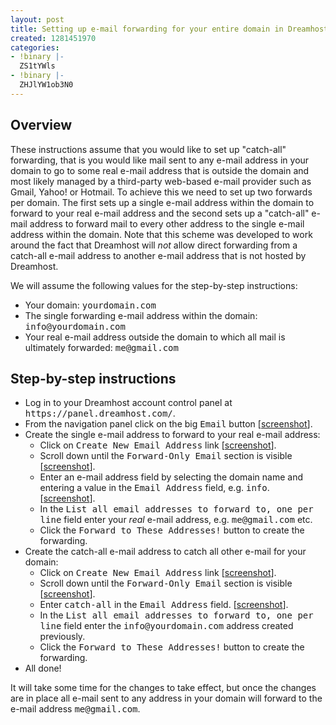 ```yaml
---
layout: post
title: Setting up e-mail forwarding for your entire domain in Dreamhost
created: 1281451970
categories:
- !binary |-
  ZS1tYWls
- !binary |-
  ZHJlYW1ob3N0
---
```

<h2>Overview</h2>
<p>
  These instructions assume that you would like to set up "catch-all" forwarding, that is you would like mail sent to any e-mail address in your domain to go to some real e-mail address that is outside the domain and most likely managed by a third-party web-based e-mail provider such as Gmail, Yahoo! or Hotmail. To achieve this we need to set up two forwards per domain. The first sets up a single e-mail address within the domain to forward to your real e-mail address and the second sets up a "catch-all" e-mail address to forward mail to every other address to the single e-mail address within the domain. Note that this scheme was developed to work around the fact that Dreamhost will <em>not</em> allow direct forwarding from a catch-all e-mail address to another e-mail address that is not hosted by Dreamhost.
</p>
<p>
  We will assume the following values for the step-by-step instructions:
</p>
<ul>
  <li>Your domain: <tt>yourdomain.com</tt></li>
  <li>The single forwarding e-mail address within the domain: <tt>info@yourdomain.com</tt></li>
  <li>Your real e-mail address outside the domain to which all mail is ultimately forwarded: <tt>me@gmail.com</tt></li>
</ul>
<h2>Step-by-step instructions</h2>
<ul>
  <li>Log in to your Dreamhost account control panel at <tt>https://panel.dreamhost.com/</tt>.</li>
  <li>From the navigation panel click on the big <tt>Email</tt> button [<a href="/sites/default/files/screenshot1.jpg">screenshot</a>].</li>
  <li>Create the single e-mail address to forward to your real e-mail address:<br />
    <ul>
      <li>Click on <tt>Create New Email Address</tt> link [<a href="/sites/default/files/screenshot2.jpg">screenshot</a>].</li>
      <li>Scroll down until the <tt>Forward-Only Email</tt> section is visible [<a href="/sites/default/files/screenshot3.jpg">screenshot</a>].</li>
      <li>Enter an e-mail address field by selecting the domain name and entering a value in the <tt>Email Address</tt> field, e.g. <tt>info</tt>. [<a href="/sites/default/files/screenshot3.jpg">screenshot</a>].</li>
      <li>In the <tt>List all email addresses to forward to, one per line</tt> field enter your <em>real</em> e-mail address, e.g. <tt>me@gmail.com</tt> etc.</li>
      <li>Click the <tt>Forward to These Addresses!</tt> button to create the forwarding.</li>
    </ul>
  </li>
  <li>Create the catch-all e-mail address to catch all other e-mail for your domain:<br />
    <ul>
      <li>Click on <tt>Create New Email Address</tt> link [<a href="/sites/default/files/screenshot2.jpg">screenshot</a>].</li>
      <li>Scroll down until the <tt>Forward-Only Email</tt> section is visible [<a href="/sites/default/files/screenshot3.jpg">screenshot</a>].</li>
      <li>Enter <tt>catch-all</tt> in the <tt>Email Address</tt> field. [<a href="/sites/default/files/screenshot3.jpg">screenshot</a>].</li>
      <li>In the <tt>List all email addresses to forward to, one per line</tt> field enter the <tt>info@yourdomain.com</tt> address created previously.</li>
      <li>Click the <tt>Forward to These Addresses!</tt> button to create the forwarding.</li>
    </ul>
  </li>
  <li>All done!</li>
</ul>
<p>
  It will take some time for the changes to take effect, but once the changes are in place all e-mail sent to any address in your domain will forward to the e-mail address <tt>me@gmail.com</tt>.
</p>

